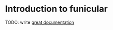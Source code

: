 # Introduction to funicular

TODO: write [great documentation](http://jacobian.org/writing/what-to-write/)
